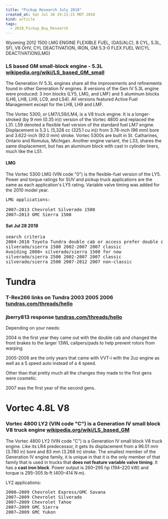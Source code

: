 ```yaml
---
title: "Pickup Research July 2018"
created_at: Sat Jul 28 19:21:15 MDT 2018
kind: article
tags:
  - 2018_Pickup_Buy_Research
---
```


Wyoming 2012 1500
LMG	ENGINE FLEXIBLE FUEL, (GAS/ALC), 8 CYL, 5.3L, SFI, V8 OHV, CYL DEACTIVATION, IRON, GM 5.3-0 FLEX FUEL W/CYL DEACTIVATION(LMG)

<h3>
  LS based GM small-block engine - 5.3L
  <a href="https://en.wikipedia.org/wiki/LS_based_GM_small-block_engine#5.3_L_2" target="_blank">wikipedia.org/wiki/LS_based_GM_small</a>
</h3>

The Generation IV 5.3L engines share all the improvements and refinements
found in other Generation IV engines. 8 versions of the Gen IV 5.3L
engine were produced: 3 iron blocks (LY5, LMG, and LMF) and 5 aluminum
blocks (LH6, LH8, LH9, LC9, and LS4). All versions featured Active Fuel
Management except for the LH8, LH9 and LMF.

The Vortec 5300, or LM7/L59/LM4, is a V8 truck engine. It is a
longer-stroked (by 9 mm (0.35 in)) version of the Vortec 4800 and replaced
the L31. L59 denoted a flexible fuel version of the standard fuel LM7
engine. Displacement is 5.3 L (5,328 cc (325.1 cu in)) from 3.78-inch
(96 mm) bore and 3.622-inch (92.0 mm) stroke. Vortec 5300s are built in
St. Catharines, Ontario and Romulus, Michigan. Another engine variant,
the L33, shares the same displacement, but has an aluminum block with
cast in cylinder liners, much like the LS1.

<h4>LMG</h4>

The Vortec 5300 LMG (VIN code "0") is the flexible-fuel version of the
LY5. Power and torque ratings for SUV and pickup truck applications are
the same as each application's LY5 rating. Variable valve timing was
added for the 2010 model year.

<pre>
LMG applications: 

2007–2013 Chevrolet Silverado 1500
2007–2013 GMC Sierra 1500
</pre>

<h4>Sat Jul 28 2018</h4>

<pre>
search criteria
2004-2010 Toyota Tundra double cab or access prefer double cab esp. 2005,2006
silverado/sierra 1500 2002-2007 2007 classic
Avoiding 2008+ silverado/sierra 1500 for now
silverado/sierra 2500 2002-2007 2007 classic
silverado/sierra 2500 2007-2012 2007 non-classic
</pre>

<h1>Tundra</h1>

<h3>
  T-Rex266 links on Tundra 2003 2005 2006
  <a href="https://www.tundras.com/threads/hello-from-ny.220/#post-2685" target="_blank">tundras.com/threads/hello</a>
</h3>

<h3>
  jberry813 response
  <a href="https://www.tundras.com/threads/hello-from-ny.220/#post-2700" target="_blank">tundras.com/threads/hello</a>
</h3>

Depending on your needs:

2004 is the first year they came out with the double cab and changed
the front brakes to the larger 13WL calipers/pads to help prevent rotors
from warping

2005-2006 are the only years that came with VVT-i with the 2uz engine
as well as a 5 speed auto instead of a 4 speed.

Other than that pretty much all the changes they made to the first gens
were cosmetic.

2007 was the first year of the second gens.

<h1>Vortec 4.8L V8</h1>

<h3>
  Vortec 4800 LY2 (VIN code "C") is a Generation IV small block V8 truck engine
  <a href="https://en.wikipedia.org/wiki/LS_based_GM_small-block_engine#4.8_L" target="_blank">wikipedia.org/wiki/LS_based_GM</a>
</h3>

The Vortec 4800 LY2 (VIN code "C") is a Generation IV small block V8 truck
engine. Like its LR4 predecessor, it gets its displacement from a 96.01 mm
(3.780 in) bore and 83 mm (3.268 in) stroke. The smallest member of the
Generation IV engine family, it is unique in that it is the only member
of that family that is used in trucks that <b>does not feature variable
valve timing</b>. It has a <b>cast iron block</b>. Power output is 260–295 hp
(194–220 kW) and torque is 295–305 lb⋅ft (400–414 N⋅m).

LY2 applications:

<pre>
2008–2009 Chevrolet Express/GMC Savana
2007–2009 Chevrolet Silverado
2007–2009 Chevrolet Tahoe
2007–2009 GMC Sierra
2007–2009 GMC Yukon
</pre>

<!--
html boilerplate fragments
<a href="" target="_blank"></a>
<a name=""></a>
<img src="" width="400px">
<ul>
  <li></li>
  <li><a href="" target="_blank"></a></li>
</ul>
<pre>
</pre>
<p style="margin-bottom: 2em;"></p>
<hr style="border: 0; height: 3px; background: #333; background-image: linear-gradient(to right, #ccc, #333, #ccc);">
<pre><code>
</code></pre>
<math xmlns='http://www.w3.org/1998/Math/MathML' display='block'>
</math>
-->
